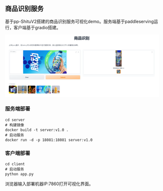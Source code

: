 ## 商品识别服务
基于pp-ShituV2搭建的商品识别服务可视化demo。服务端基于paddleserving运行，客户端基于gradio搭建。

![demo](demo.png)

### 服务端部署
```
cd server
# 构建镜像
docker build -t server:v1.0 .
# 启动服务
docker run -d -p 18081:18081 server:v1.0
```


### 客户端部署
```
cd client
# 启动服务
python app.py
```
浏览器输入部署机器IP:7860打开可视化界面。
